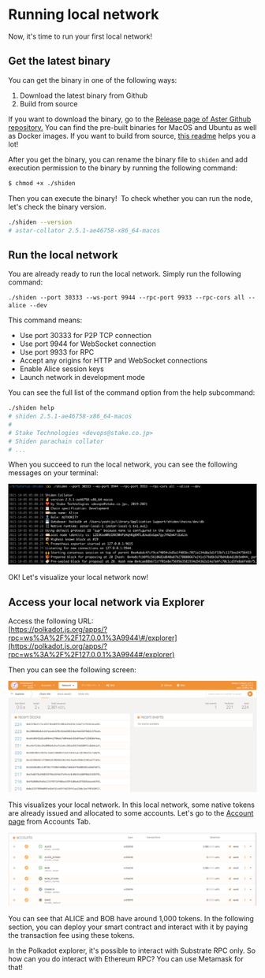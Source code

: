 # Running local network

Now, it's time to run your first local network! 

## Get the latest binary

You can get the binary in one of the following ways:

1. Download the latest binary from Github
2. Build from source

If you want to download the binary, go to the [Release page of Aster Github repository.](https://github.com/PlasmNetwork/Astar/releases) You can find the pre-built binaries for MacOS and Ubuntu as well as Docker images.  If you want to build from source, [this readme](https://github.com/PlasmNetwork/Astar#building-from-source) helps you a lot!

After you get the binary, you can rename the binary file to `shiden` and add execution permission to the binary by running the following command:

```bash
$ chmod +x ./shiden
```

Then you can execute the binary!  To check whether you can run the node, let's check the binary version.

```bash
./shiden --version
# astar-collator 2.5.1-ae46758-x86_64-macos
```

## Run the local network

You are already ready to run the local network. Simply run the following command:

```text
./shiden --port 30333 --ws-port 9944 --rpc-port 9933 --rpc-cors all --alice --dev
```

This command means:

* Use port 30333 for P2P TCP connection
* Use port 9944 for WebSocket connection
* Use port 9933 for RPC 
* Accept any origins for HTTP and WebSocket connections
* Enable Alice session keys
* Launch network in development mode

You can see the full list of the command option from the help subcommand:

```bash
./shiden help
# shiden 2.5.1-ae46758-x86_64-macos
# 
# Stake Technologies <devops@stake.co.jp>
# Shiden parachain collator
# ...
```

When you succeed to run the local network, you can see the following messages on your terminal:

![](../../../.gitbook/assets/image%20%2899%29.png)

OK! Let's visualize your local network now!

## Access your local network via Explorer

Access the following URL:  
[https://polkadot.js.org/apps/?rpc=ws%3A%2F%2F127.0.0.1%3A9944\#/explorer](https://polkadot.js.org/apps/?rpc=ws%3A%2F%2F127.0.0.1%3A9944#/explorer)

Then you can see the following screen:

![](../../../.gitbook/assets/image%20%28103%29.png)

This visualizes your local network. In this local network, some native tokens are already issued and allocated to some accounts. Let's go to the [Account page](https://polkadot.js.org/apps/?rpc=ws%3A%2F%2F127.0.0.1%3A9944#/accounts) from Accounts Tab. 

![](../../../.gitbook/assets/image%20%2898%29.png)

You can see that ALICE and BOB have around 1,000 tokens. In the following section, you can deploy your smart contract and interact with it by paying the transaction fee using these tokens.

In the Polkadot explorer, it's possible to interact with Substrate RPC only. So how can you do interact with Ethereum RPC? You can use Metamask for that!

